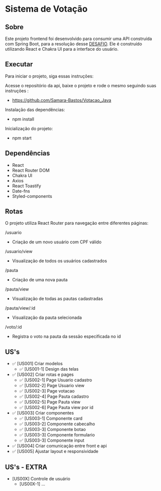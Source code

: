 # Sistema de Votação

## Sobre
Este projeto frontend foi desenvolvido para consumir uma API construída com Spring Boot, para a resolução desse [DESAFIO](https://github.com/Samara-Bastos/votacao-react-java).  Ele é construído utilizando React e Chakra UI para a interface do usuário.


## Executar
Para iniciar o projeto, siga essas instruções:

Acesse o repositório da api, baixe o projeto e rode o mesmo seguindo suas instruções :

- https://github.com/Samara-Bastos/Votacao_Java

Instalação das dependências:

- npm install

Inicialização do projeto:

- npm start

##  Dependências
- React
- React Router DOM
- Chakra UI
- Axios
- React Toastify
- Date-fns
- Styled-components

## Rotas
O projeto utiliza React Router para navegação entre diferentes páginas:

/usuario
- Criação de um novo usuário com CPF válido 

/usuario/view
- Visualização de todos os usuários cadastrados

/pauta
- Criação de uma nova pauta

/pauta/view
- Visualização de todas as pautas cadastradas

/pauta/view/:id
- Visualização da pauta selecionada

/voto/:id 
- Registra o voto na pauta da sessão especificada no id


## US's

- ✅ [US001] Criar modelos
    - ✅ [US001-1] Design das telas
- ✅ [US002] Criar rotas e pages
    - ✅ [US002-1] Page Usuario cadastro
    - ✅ [US002-2] Page Usuario view
    - ✅ [US002-3] Page votacao
    - ✅ [US002-4] Page Pauta cadastro
    - ✅ [US002-5] Page Pauta view
    - ✅ [US002-6] Page Pauta view por id
- ✅ [US003] Criar componentes
    - ✅ [US003-1] Componente card
    - ✅ [US003-2] Componente cabecalho
    - ✅ [US003-3] Componente botao
    - ✅ [US003-3] Componente formulario
    - ✅ [US003-3] Componente input
- ✅ [US004] Criar comunicação entre front e api
- ✅ [US005] Ajustar layout e responsividade


## US's - EXTRA

-  [US00X] Controle de usuário
    -  [US00X-1] ...